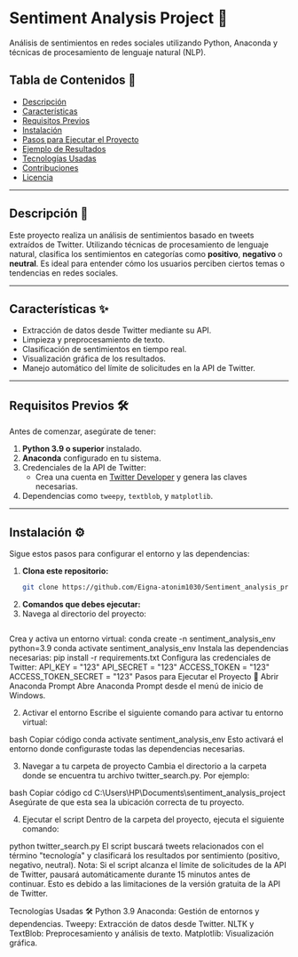 # Sentiment Analysis Project 🎯  
Análisis de sentimientos en redes sociales utilizando Python, Anaconda y técnicas de procesamiento de lenguaje natural (NLP).

## Tabla de Contenidos 📑
- [Descripción](#descripción)
- [Características](#características)
- [Requisitos Previos](#requisitos-previos)
- [Instalación](#instalación)
- [Pasos para Ejecutar el Proyecto](#pasos-para-ejecutar-el-proyecto)
- [Ejemplo de Resultados](#ejemplo-de-resultados)
- [Tecnologías Usadas](#tecnologías-usadas)
- [Contribuciones](#contribuciones)
- [Licencia](#licencia)

---

## Descripción 📝
Este proyecto realiza un análisis de sentimientos basado en tweets extraídos de Twitter. Utilizando técnicas de procesamiento de lenguaje natural, clasifica los sentimientos en categorías como **positivo**, **negativo** o **neutral**. Es ideal para entender cómo los usuarios perciben ciertos temas o tendencias en redes sociales.

---

## Características ✨
- Extracción de datos desde Twitter mediante su API.
- Limpieza y preprocesamiento de texto.
- Clasificación de sentimientos en tiempo real.
- Visualización gráfica de los resultados.
- Manejo automático del límite de solicitudes en la API de Twitter.

---

## Requisitos Previos 🛠️
Antes de comenzar, asegúrate de tener:
1. **Python 3.9 o superior** instalado.
2. **Anaconda** configurado en tu sistema.
3. Credenciales de la API de Twitter:
   - Crea una cuenta en [Twitter Developer](https://developer.twitter.com/) y genera las claves necesarias.
4. Dependencias como `tweepy`, `textblob`, y `matplotlib`.

---

## Instalación ⚙️
Sigue estos pasos para configurar el entorno y las dependencias:

1. **Clona este repositorio:**
   ```bash
   git clone https://github.com/Eigna-atonim1030/Sentiment_analysis_project.git
2. **Comandos que debes ejecutar:**
3. Navega al directorio del proyecto:
   ```cd Sentiment_analysis_project
Crea y activa un entorno virtual:
conda create -n sentiment_analysis_env python=3.9
conda activate sentiment_analysis_env
Instala las dependencias necesarias:
pip install -r requirements.txt
Configura las credenciales de Twitter:
API_KEY = "123"
API_SECRET = "123"
ACCESS_TOKEN = "123"
ACCESS_TOKEN_SECRET = "123"
Pasos para Ejecutar el Proyecto 🚀
Abrir Anaconda Prompt
Abre Anaconda Prompt desde el menú de inicio de Windows.

2. Activar el entorno
Escribe el siguiente comando para activar tu entorno virtual:

bash
Copiar código
conda activate sentiment_analysis_env
Esto activará el entorno donde configuraste todas las dependencias necesarias.

3. Navegar a tu carpeta de proyecto
Cambia el directorio a la carpeta donde se encuentra tu archivo twitter_search.py. Por ejemplo:

bash
Copiar código
cd C:\Users\HP\Documents\sentiment_analysis_project
Asegúrate de que esta sea la ubicación correcta de tu proyecto.

4. Ejecutar el script
Dentro de la carpeta del proyecto, ejecuta el siguiente comando:

python twitter_search.py
El script buscará tweets relacionados con el término "tecnología" y clasificará los resultados por sentimiento (positivo, negativo, neutral).
Nota: Si el script alcanza el límite de solicitudes de la API de Twitter, pausará automáticamente durante 15 minutos antes de continuar. Esto es debido a las limitaciones de la versión gratuita de la API de Twitter.

Tecnologías Usadas 🛠️
Python 3.9
Anaconda: Gestión de entornos y dependencias.
Tweepy: Extracción de datos desde Twitter.
NLTK y TextBlob: Preprocesamiento y análisis de texto.
Matplotlib: Visualización gráfica.


